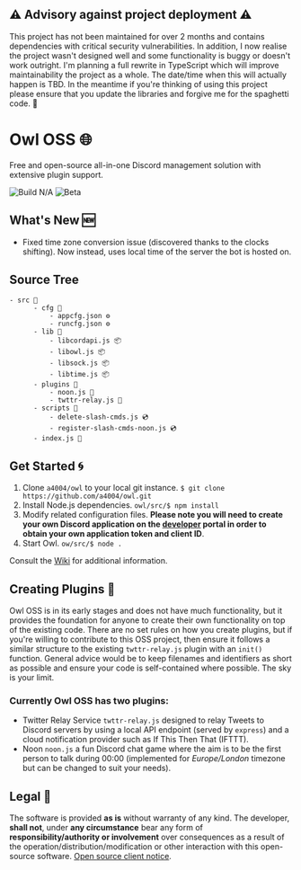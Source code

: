 ## ⚠️ Advisory against project deployment ⚠️
This project has not been maintained for over 2 months and contains dependencies with critical security vulnerabilities. In addition, I now realise the project wasn't designed well and some functionality is buggy or doesn't work outright. I'm planning a full rewrite in TypeScript which will improve maintainability the project as a whole. The date/time when this will actually happen is TBD. In the meantime if you're thinking of using this project please ensure that you update the libraries and forgive me for the spaghetti code. 🙂

# Owl OSS 🌐
Free and open-source all-in-one Discord management solution with extensive plugin support.

<p>
  <img alt="Build N/A" src="https://img.shields.io/static/v1?label=Build&message=None&color=gray&style=flat-square&logo=node.js&logoColor=white"/>
  <img alt="Beta" src="https://img.shields.io/static/v1?label=Latest&message=0.1.4-r4&color=red&style=flat-square"/>
</p>

## What's New 🆕
- Fixed time zone conversion issue (discovered thanks to the clocks shifting). Now instead, uses local time of the server the bot is hosted on.

## Source Tree
```
- src 📁
      - cfg 📁
          - appcfg.json ⚙️
          - runcfg.json ⚙️
      - lib 📁
          - libcordapi.js 📦️
          - libowl.js 📦️
          - libsock.js 📦️
          - libtime.js 📦️
      - plugins 📁
          - noon.js 🧩
          - twttr-relay.js 🧩
      - scripts 📁
          - delete-slash-cmds.js 💿️
          - register-slash-cmds-noon.js 💿️
      - index.js 💾
```

## Get Started 🌀
1. Clone `a4004/owl` to your local git instance. `$ git clone https://github.com/a4004/owl.git`
2. Install Node.js dependencies. `owl/src/$ npm install`
3. Modify related configuration files. **Please note you will need to create your own Discord application on the [developer](https://discord.com/developers/) portal in order to obtain your own application token and client ID**.
4. Start Owl. `ow/src/$ node .`

Consult the [Wiki](https://github.com/a4004/owl/wiki) for additional information.

## Creating Plugins 🧩
Owl OSS is in its early stages and does not have much functionality, but it provides the foundation for anyone to create their own functionality on top of the existing
code. There are no set rules on how you create plugins, but if you're willing to contribute to this OSS project, then ensure it follows a similar structure to the existing
`twttr-relay.js` plugin with an `init()` function. General advice would be to keep filenames and identifiers as short as possible and ensure your code is self-contained where possible. The sky is your limit.

### Currently Owl OSS has two plugins:
  - Twitter Relay Service `twttr-relay.js` designed to relay Tweets to Discord servers by using a local API endpoint (served by `express`) and a cloud notification provider such as If This Then That (IFTTT).
  - Noon `noon.js` a fun Discord chat game where the aim is to be the first person to talk during 00:00 (implemented for *Europe/London* timezone but can be changed to suit your needs).

## Legal 🧻
The software is provided **as is** without warranty of any kind. The developer, **shall not**, under **any circumstance** bear any form of **responsibility/authority or involvement** over consequences as a result of the operation/distribution/modification or other interaction with this open-source software. [Open source client notice](./FORCLIENTS.md).
